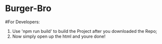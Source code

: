 # Burger-Bro

#For Developers:

1. Use 'npm run build' to build the Project after you downloaded the Repo;
2. Now simply open up the html and youre done!
